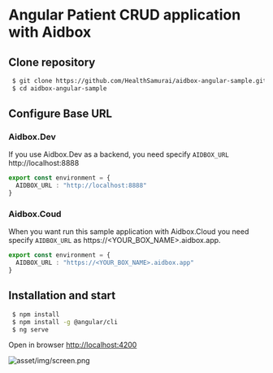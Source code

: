 # Angular Patient CRUD application with Aidbox


## Clone repository

``` bash
 $ git clone https://github.com/HealthSamurai/aidbox-angular-sample.git
 $ cd aidbox-angular-sample

```

##  Configure Base URL

### Aidbox.Dev

If you use Aidbox.Dev as a backend, you need specify `AIDBOX_URL` http://localhost:8888

``` typescript
export const environment = {
  AIDBOX_URL : "http://localhost:8888"
}
```

### Aidbox.Coud

When you want run this sample application with Aidbox.Cloud you need
specify `AIDBOX_URL` as https://<YOUR_BOX_NAME>.aidbox.app.

``` typescript
export const environment = {
  AIDBOX_URL : "https://<YOUR_BOX_NAME>.aidbox.app"
}
```

## Installation and start

``` bash
 $ npm install
 $ npm install -g @angular/cli 
 $ ng serve

```

Open in browser [http://localhost:4200](http://localhost:4200)

![asset/img/screen.png](https://github.com/HealthSamurai/Aidbox-angular-sample/blob/master/src/assets/screen.png)



